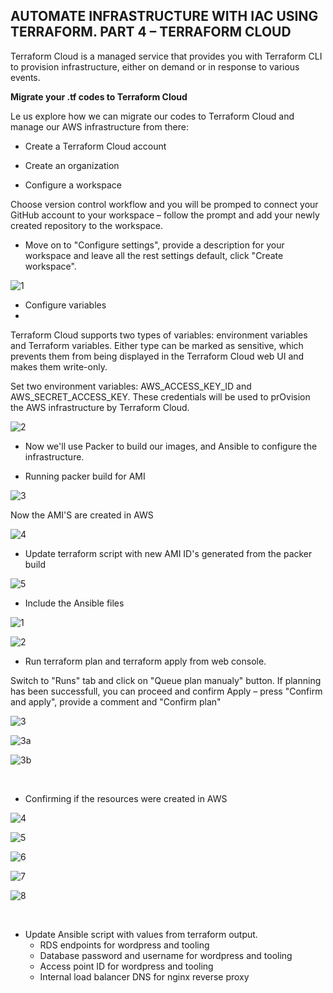 ## AUTOMATE INFRASTRUCTURE WITH IAC USING TERRAFORM. PART 4 – TERRAFORM CLOUD


Terraform Cloud is a managed service that provides you with Terraform CLI to provision infrastructure, either on demand or in response to various events.

**Migrate your .tf codes to Terraform Cloud**

Le us explore how we can migrate our codes to Terraform Cloud and manage our AWS infrastructure from there:

- Create a Terraform Cloud account

- Create an organization


- Configure a workspace

Choose version control workflow and you will be promped to connect your GitHub account to your workspace – follow the prompt and add your newly created repository to the workspace.


- Move on to "Configure settings", provide a description for your workspace and leave all the rest settings default, click "Create workspace".

![1](https://user-images.githubusercontent.com/93729559/174335347-8d74bdbf-d7e7-4616-a230-21ead4dc9dcc.png)



- Configure variables
- 
Terraform Cloud supports two types of variables: environment variables and Terraform variables. Either type can be marked as sensitive, which prevents them from being displayed in the Terraform Cloud web UI and makes them write-only.

Set two environment variables: AWS_ACCESS_KEY_ID and AWS_SECRET_ACCESS_KEY. These credentials will be used to prOvision the AWS infrastructure by Terraform Cloud.


![2](https://user-images.githubusercontent.com/93729559/174335350-885172b0-cfe4-4e88-9a99-596546d8c3de.png)


- Now we'll use Packer to build our images, and Ansible to configure the infrastructure.

- Running packer build for AMI

![3](https://user-images.githubusercontent.com/93729559/174338031-479c5ca5-6ee1-4c5f-bd98-529a7c160b0a.png)


Now the AMI'S are created in AWS

![4](https://user-images.githubusercontent.com/93729559/174338039-6e429ee6-af0f-49ed-8507-8b187d7fe227.png)


- Update terraform script with new AMI ID's generated from the packer build

![5](https://user-images.githubusercontent.com/93729559/174339743-f96cc1eb-e26b-4c15-86f1-c5a33e5686e2.png)


- Include the Ansible files

![1](https://user-images.githubusercontent.com/93729559/174595414-b8ee85fa-29f9-43d2-9b0e-b8b65f347881.png)

![2](https://user-images.githubusercontent.com/93729559/174595428-bff50bcc-4b3f-4927-8da8-24a9e9abcd8f.png)


- Run terraform plan and terraform apply from web console.

Switch to "Runs" tab and click on "Queue plan manualy" button. If planning has been successfull, you can proceed and confirm Apply – press "Confirm and apply", provide a comment and "Confirm plan"

![3](https://user-images.githubusercontent.com/93729559/174603309-2b6f1994-da4f-403a-92d7-872667f436bd.png)

![3a](https://user-images.githubusercontent.com/93729559/174603317-e3fecdcd-433b-4e59-8864-5c02b73d3fc0.png)

![3b](https://user-images.githubusercontent.com/93729559/174603318-2a2d597f-45fb-40a1-8142-d73ba5934191.png)

<br>

- Confirming if the resources were created in AWS

![4](https://user-images.githubusercontent.com/93729559/174606446-945c477d-b7e8-44e5-bd8c-00b4d226266f.png)

![5](https://user-images.githubusercontent.com/93729559/174606461-76facc34-29fe-42ae-bd39-c746cc6c16b9.png)

![6](https://user-images.githubusercontent.com/93729559/174606468-661c29c6-fc49-4e61-84c2-e2eb845e921a.png)

![7](https://user-images.githubusercontent.com/93729559/174606475-271fd472-2eda-47b2-8147-0c7aa31592a6.png)

![8](https://user-images.githubusercontent.com/93729559/174609147-f3535b79-7c91-499f-aa94-65aca34f842e.png)



<br>

- Update Ansible script with values from terraform output.
    - RDS endpoints for wordpress and tooling
    - Database password and username for wordpress and tooling
    - Access point ID for wordpress and tooling
    - Internal load balancer DNS for nginx reverse proxy









